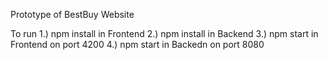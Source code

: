 Prototype of BestBuy Website

To run
 1.) npm install in Frontend
 2.) npm install in Backend
 3.) npm start in Frontend on port 4200
 4.) npm start in Backedn on port 8080
